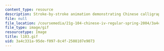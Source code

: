 ```yaml
---
content_type: resource
description: Stroke-by-stroke animation demonstrating Chinese calligraphy.
file: null
file_location: /coursemedia/21g-104-chinese-iv-regular-spring-2004/3a4c331a95def0978c4f2508107e9073_l103.gif
file_type: image/gif
resourcetype: Image
title: l103.gif
uid: 3a4c331a-95de-f097-8c4f-2508107e9073
---
```

